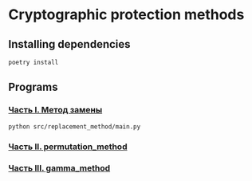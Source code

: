 # Cryptographic protection methods

## Installing dependencies

```bash
poetry install
```

## Programs

### [Часть I. Метод замены](src%2Freplacement_method)

```bash
python src/replacement_method/main.py 
```

### [Часть II. permutation_method](src%2Fpermutation_method)

### [Часть III. gamma_method](src%2Fgamma_method)
